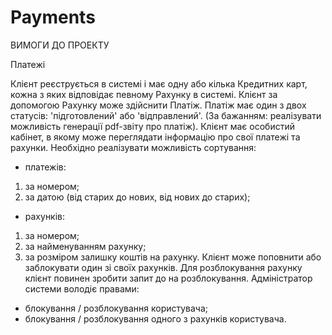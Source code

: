 # Payments

ВИМОГИ ДО ПРОЕКТУ

Платежі 

Клієнт реєструється в системі і має одну або кілька Кредитних карт, кожна з яких відповідає 
певному Рахунку в системі. Клієнт за допомогою Рахунку може здійснити Платіж. 
Платіж має один з двох статусів: 'підготовлений' або 'відправлений'. (За бажанням: 
реалізувати можливість генерації pdf-звіту про платіж). 
Клієнт має особистий кабінет, в якому може переглядати інформацію про свої платежі та 
рахунки. Необхідно реалізувати можливість сортування: 
- платежів: 
1) за номером; 
2) за датою (від старих до нових, від нових до старих); 
- рахунків: 
1) за номером; 
2) за найменуванням рахунку; 
3) за розміром залишку коштів на рахунку. 
Клієнт може поповнити або заблокувати один зі своїх рахунків. Для розблокування рахунку 
клієнт повинен зробити запит до на розблокування. 
Адміністратор системи володіє правами: 
- блокування / розблокування користувача; 
- блокування / розблокування одного з рахунків користувача.
